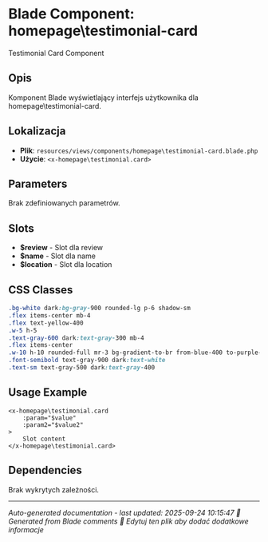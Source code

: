 # Blade Component: homepage\testimonial-card

Testimonial Card Component

## Opis
Komponent Blade wyświetlający interfejs użytkownika dla homepage\testimonial-card.

## Lokalizacja
- **Plik**: `resources/views/components/homepage\testimonial-card.blade.php`
- **Użycie**: `<x-homepage\testimonial.card>`

## Parameters
Brak zdefiniowanych parametrów.

## Slots
- **$review** - Slot dla review
- **$name** - Slot dla name
- **$location** - Slot dla location

## CSS Classes
```css
.bg-white dark:bg-gray-900 rounded-lg p-6 shadow-sm
.flex items-center mb-4
.flex text-yellow-400
.w-5 h-5
.text-gray-600 dark:text-gray-300 mb-4
.flex items-center
.w-10 h-10 rounded-full mr-3 bg-gradient-to-br from-blue-400 to-purple-500 flex items-center justify-center text-white font-semibold text-sm
.font-semibold text-gray-900 dark:text-white
.text-sm text-gray-500 dark:text-gray-400
```

## Usage Example
```blade
<x-homepage\testimonial.card
    :param="$value"
    :param2="$value2"
>
    Slot content
</x-homepage\testimonial.card>
```

## Dependencies
Brak wykrytych zależności.

---
*Auto-generated documentation - last updated: 2025-09-24 10:15:47*
*🤖 Generated from Blade comments*
*📝 Edytuj ten plik aby dodać dodatkowe informacje*